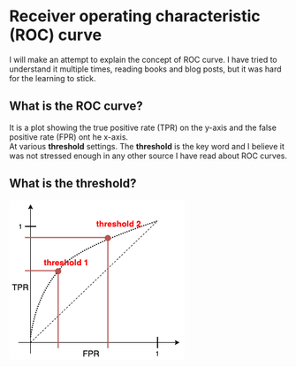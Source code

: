 # Receiver operating characteristic (ROC) curve

I will make an attempt to explain the concept of ROC curve. I have tried to understand it multiple times, 
reading books and blog posts, but it was hard for the learning to stick.

## What is the ROC curve?
It is a plot showing the true positive rate (TPR) on the y-axis and the false positive rate (FPR) ont he x-axis.    
At various **threshold** settings. The **threshold** is the key word and I believe it was not stressed enough in any other
source I have read about ROC curves.

## What is the threshold?

![](/images/roc-curve.png "ROC curve with two threshold values")
